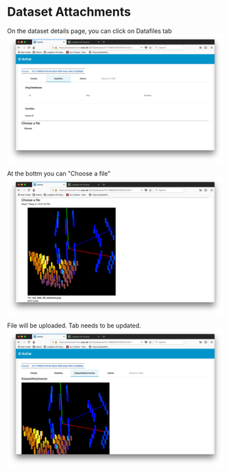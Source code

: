 # Dataset Attachments

On the dataset details page, you can click on Datafiles tab
![Choose an image file, must be udner 16 MB limit](../img/attach1.png)


At the bottm you can "Choose a file"
![Choose an image file, must be under 16 MB limit](../img/attach2.png)


File will be uploaded. Tab needs to be updated.
![Choose an image file, must be udner 16 MB limit](../img/attach3.png)







